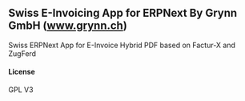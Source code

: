 ## Swiss E-Invoicing App for ERPNext By Grynn GmbH (www.grynn.ch)

Swiss ERPNext App for E-Invoice Hybrid PDF based on Factur-X and ZugFerd

#### License

GPL V3
